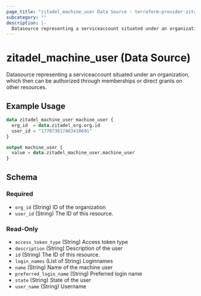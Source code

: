 ```yaml
---
page_title: "zitadel_machine_user Data Source - terraform-provider-zitadel"
subcategory: ""
description: |-
  Datasource representing a serviceaccount situated under an organization, which then can be authorized through memberships or direct grants on other resources.
---
```


# zitadel_machine_user (Data Source)

Datasource representing a serviceaccount situated under an organization, which then can be authorized through memberships or direct grants on other resources.

## Example Usage

```terraform
data zitadel_machine_user machine_user {
  org_id  = data.zitadel_org.org.id
  user_id = "177073617463410691"
}

output machine_user {
  value = data.zitadel_machine_user.machine_user
}
```

<!-- schema generated by tfplugindocs -->
## Schema

### Required

- `org_id` (String) ID of the organization
- `user_id` (String) The ID of this resource.

### Read-Only

- `access_token_type` (String) Access token type
- `description` (String) Description of the user
- `id` (String) The ID of this resource.
- `login_names` (List of String) Loginnames
- `name` (String) Name of the machine user
- `preferred_login_name` (String) Preferred login name
- `state` (String) State of the user
- `user_name` (String) Username